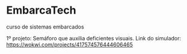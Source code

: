 # EmbarcaTech
curso de sistemas embarcados

1º projeto: Semáforo que auxilia deficientes visuais. 
Link do simulador: https://wokwi.com/projects/417574576444606465
